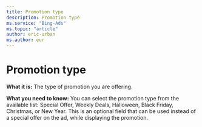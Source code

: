 ```yaml
---
title: Promotion type
description: Promotion type
ms.service: "Bing-Ads"
ms.topic: "article"
author: eric-urban
ms.author: eur
---
```


# Promotion type

**What it is:** The type of promotion you are offering.

**What you need to know:** You can select the promotion type from the available list: Special Offer, Weekly Deals, Halloween, Black Friday, Christmas, or New Year. This is an optional field that can be used instead of a special offer on the ad, while displaying the promotion.


